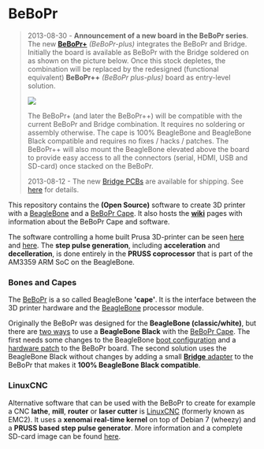 BeBoPr
======

> 2013-08-30 - **Announcement of a new board in the BeBoPr series**. The new [**BeBoPr+**](http://circuitco.com/support/index.php?title=BeBoPr-Plus) *(BeBoPr-plus)* integrates the BeBoPr and Bridge. Initially the board is available as BeBoPr with the Bridge soldered on as shown on the picture below. Once this stock depletes, the combination will be replaced by the redesigned (functional equivalent) **BeBoPr++** *(BeBoPr plus-plus)* board as entry-level solution.
> 
> ![](http://img541.imageshack.us/img541/9715/4l1w.jpg)
> 
> The BeBoPr+ (and later the BeBoPr++) will be compatible with the current BeBoPr and Bridge combination. It requires no soldering or assembly otherwise. The cape is 100% BeagleBone and BeagleBone Black compatible and requires no fixes / hacks / patches. The BeBoPr++ will also mount the BeagleBone elevated above the board to provide easy access to all the connectors (serial, HDMI, USB and SD-card) once stacked on the BeBoPr. 
>   
> 2013-08-12 - The new [Bridge PCBs](https://github.com/modmaker/BeBoPr/wiki/BeBoPr-Bridge) are available for shipping. See [here](https://github.com/modmaker/BeBoPr/wiki/BeBoPr-Bridge) for details.


This repository contains the **(Open Source)** software to create 3D printer with a [BeagleBone](http://beagleboard.org/) and a [BeBoPr Cape](http://circuitco.com/support/index.php?title=BeBoPr_Cape). It also hosts the [**wiki**](https://github.com/modmaker/BeBoPr/wiki/Home-of-the-BeBoPr) pages with information about the BeBoPr Cape and software.

The software controlling a home built Prusa 3D-printer can be seen [here](http://www.youtube.com/watch?v=yfPLskLrslA&feature=youtu.be) and [here](http://www.youtube.com/watch?v=zzGiLhBEtcs&feature=youtu.be). The **step pulse generation**, including **acceleration** and **decelleration**, is done entirely in the **PRUSS coprocessor** that is part of the AM3359 ARM SoC on the BeagleBone.

### Bones and Capes
The [BeBoPr](https://github.com/modmaker/BeBoPr/wiki/The-BeBoPr-Cape) is a so called BeagleBone **'cape'**. It is the interface between the 3D printer hardware and the [BeagleBone](http://beagleboard.org/) processor module.

Originally the BeBoPr was designed for the **BeagleBone (classic/white)**, but there are [two ways](https://github.com/modmaker/BeBoPr/wiki/BeBoPr-does-Black) to use a **BeagleBone Black** with the [BeBoPr Cape](http://circuitco.com/support/index.php?title=BeBoPr_Cape). The first needs some changes to the BeagleBone [boot configuration](https://github.com/modmaker/BeBoPr/wiki/BeBoPr-goes-Black) and a [hardware patch](https://github.com/modmaker/BeBoPr/wiki/BeBoPr-Enable-Workaround) to the BeBoPr board. The second solution uses the BeagleBone Black without changes by adding a small [**Bridge** adapter](https://github.com/modmaker/BeBoPr/wiki/BeBoPr-Bridge) to the BeBoPr that makes it **100% BeagleBone Black compatible**. 

### LinuxCNC

Alternative software that can be used with the BeBoPr to create for example a CNC **lathe**, **mill**, **router** or **laser cutter** is [LinuxCNC](http://www.linuxcnc.org/) (formerly known as EMC2). It uses a **xenomai real-time kernel** on top of Debian 7 (wheezy) and a **PRUSS based step pulse generator**. More information and a complete SD-card image can be found [here](http://bb-lcnc.blogspot.nl/p/machinekit_16.html).

